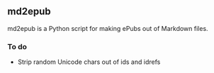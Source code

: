 ## md2epub

md2epub is a Python script for making ePubs out of Markdown files.

### To do

* Strip random Unicode chars out of ids and idrefs
